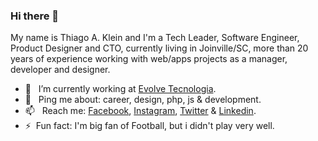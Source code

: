 ### Hi there 👋

My name is Thiago A. Klein and I'm a Tech Leader, Software Engineer, Product Designer and CTO, currently living in Joinville/SC, more than 20 years of experience working with web/apps projects as a manager, developer and designer.


- 🔭 &nbsp; I’m currently working at [Evolve Tecnologia](https://www.evolvecap.com.br).
- 💬 &nbsp; Ping me about: career, design, php, js & development.
- 📫 &nbsp; Reach me: [Facebook](https://www.facebook.com/thiagoaklein), [Instagram](https://www.instagram.com/thiagoklein/), [Twitter](https://www.twitter.com/thiagok) & [Linkedin](https://www.linkedin.com/in/thiagoaklein/).
- ⚡&nbsp; Fun fact: I'm big fan of Football, but i didn't play very well.

